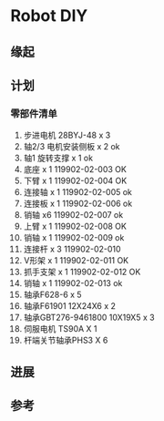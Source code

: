 # Robot DIY
## 缘起
## 计划
### 零部件清单
1. 步进电机 28BYJ-48 x 3 
2. 轴2/3 电机安装侧板 x 2  ok
3. 轴1 旋转支撑  x 1  ok
4. 底座 x 1 119902-02-003  OK
5. 下臂 x 1 119902-02-004  OK
6. 连接轴 x 1 119902-02-005 ok
7. 连接板 x 1 119902-02-006 ok
8. 销轴 x6 119902-02-007 ok
9. 上臂 x 1 119902-02-008 OK 
10. 销轴 x 1 119902-02-009 ok
11. 连接杆 x 3 119902-02-010 
12. V形架 x 1 119902-02-011  OK 
13. 抓手支架 x 1 119902-02-012  OK 
14. 销轴 x 1 119902-02-013 ok
15. 轴承F628-6 x 5 
16. 轴承F61901 12X24X6 x 2
17. 轴承GBT276-9461800 10X19X5 x 3
18. 伺服电机 TS90A X 1
19. 杆端关节轴承PHS3 X 6
## 进展
## 参考